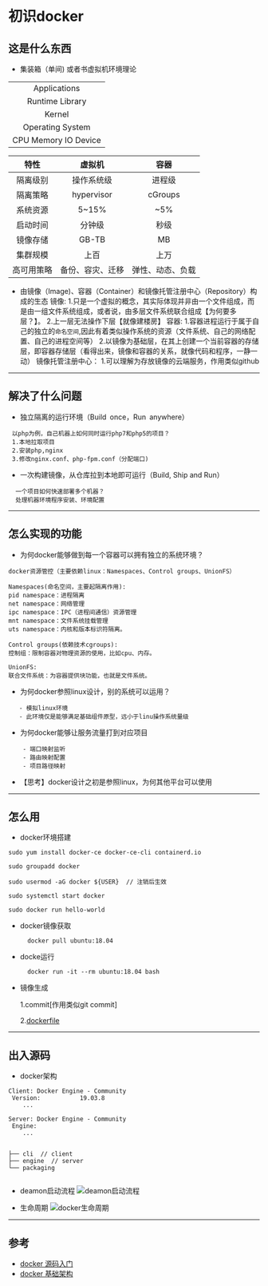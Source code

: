 # 初识docker

## 这是什么东西

- 集装箱（单间) 或者书虚拟机环境理论

|                      |
| :------------------: |
|       Applications   |
|      Runtime Library |
|               Kernel |
|     Operating System |
| CPU Memory IO Device |


|    特性    |      虚拟机      |       容器       |
| :--------: | :--------------: | :--------------: |
|  隔离级别  |    操作系统级    |      进程级      |
|  隔离策略  |    hypervisor    |     cGroups      |
|  系统资源  |      5~15%       |       ~5%        |
|  启动时间  |      分钟级      |       秒级       |
|  镜像存储  |      GB-TB       |        MB        |
|  集群规模  |       上百       |       上万       |
| 高可用策略 | 备份、容灾、迁移 | 弹性、动态、负载 |

- 由镜像（Image)、容器（Container）和镜像托管注册中心（Repository）构成的生态
        镜像:
            1.只是一个虚拟的概念，其实际体现并非由一个文件组成，而是由一组文件系统组成，或者说，由多层文件系统联合组成【为何要多层？】。
            2.上一层无法操作下层【就像建楼房】
        容器:
            1.容器进程运行于属于自己的独立的`命名空间`,因此有着类似操作系统的资源（文件系统、自己的网络配置、自己的进程空间等）
            2.以镜像为基础层，在其上创建一个当前容器的存储层，即容器存储层（看得出来，镜像和容器的关系，就像代码和程序，一静一动）
        镜像托管注册中心：
            1.可以理解为存放镜像的云端服务，作用类似github
-------

## 解决了什么问题

- 独立隔离的运行环境（Build once，Run anywhere）
 ```
  以php为例，自己机器上如何同时运行php7和php5的项目？
  1.本地拉取项目
  2.安装php,nginx
  3.修改nginx.conf、php-fpm.conf（分配端口)
```

- 一次构建镜像，从仓库拉到本地即可运行（Build, Ship and Run）
```
  一个项目如何快速部署多个机器？
  处理机器环境程序安装、环境配置
```
-------



## 怎么实现的功能

- 为何docker能够做到每一个容器可以拥有独立的系统环境？
```
docker资源管控（主要依赖linux：Namespaces、Control groups、UnionFS）

Namespaces(命名空间，主要起隔离作用):
pid namespace：进程隔离
net namespace：网络管理
ipc namespace：IPC（进程间通信）资源管理
mnt namespace：文件系统挂载管理
uts namespace：内核和版本标识符隔离。

Control groups(依赖技术cgroups):
控制组：限制容器对物理资源的使用，比如cpu、内存。

UnionFS:
联合文件系统：为容器提供块功能，也就是文件系统。

```

- 为何docker参照linux设计，别的系统可以运用？
```
   - 模拟linux环境
   - 此环境仅是能够满足基础组件原型，远小于linu操作系统量级
```

- 为何docker能够让服务流量打到对应项目
```
    - 端口映射监听
    - 路由映射配置
    - 项目路径映射
```

- 【思考】docker设计之初是参照linux，为何其他平台可以使用

-------

## 怎么用
- docker环境搭建
```
sudo yum install docker-ce docker-ce-cli containerd.io

sudo groupadd docker

sudo usermod -aG docker ${USER}  // 注销后生效

sudo systemctl start docker

sudo docker run hello-world

```
- docker镜像获取
    
        docker pull ubuntu:18.04
- docke运行

        docker run -it --rm ubuntu:18.04 bash
- 镜像生成

   1.commit[作用类似git commit]
   
   2.[dockerfile](./dockerfie/dockerfile.md)

------


## 出入源码
- docker架构

```
Client: Docker Engine - Community
 Version:           19.03.8
	...

Server: Docker Engine - Community
 Engine:
	...


├── cli  // client
├── engine  // server
└── packaging


```

- deamon启动流程 
   ![deamon启动流程](http://blog.daocloud.io/wp-content/uploads/2014/12/docker_main_%E8%BF%90%E8%A1%8C%E6%B5%81%E7%A8%8B.jpg)


- 生命周期
![docker生命周期](https://upload-images.jianshu.io/upload_images/14944275-584653328788d81d.png "docker容器生命周期")
----

## 参考

- [docker 源码入门](https://www.jianshu.com/p/4a1f712185c4)
- [docker 基础架构](https://www.jianshu.com/p/66b31607dc3d)